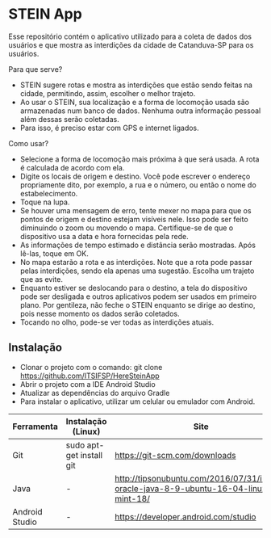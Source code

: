 # STEIN App
Esse repositório contém o aplicativo utilizado para a coleta de dados dos usuários e 
que mostra as interdições da cidade de Catanduva-SP para os usuários.

Para que serve?
- STEIN sugere rotas e mostra as interdições que estão sendo feitas na cidade, permitindo, assim,
escolher o melhor trajeto.
- Ao usar o STEIN, sua localização e a forma de locomoção usada são armazenadas num banco de dados.
Nenhuma outra informação pessoal além dessas serão coletadas.
- Para isso, é preciso estar com GPS e internet ligados.

Como usar?
- Selecione a forma de locomoção mais próxima à que será usada. 
A rota é calculada de acordo com ela.
- Digite os locais de origem e destino.
Você pode escrever o endereço propriamente dito, por exemplo, a rua e o número, 
ou então o nome do estabelecimento.
- Toque na lupa.
- Se houver uma mensagem de erro, 
tente mexer no mapa para que os pontos de origem e destino estejam visíveis nele.
Isso pode ser feito diminuindo o zoom ou movendo o mapa.
Certifique-se de que o dispositivo usa a data e hora fornecidas pela rede.
- As informações de tempo estimado e distância serão mostradas. Após lê-las, toque em OK.
- No mapa estarão a rota e as interdições.
Note que a rota pode passar pelas interdições, sendo ela apenas uma sugestão.
Escolha um trajeto que as evite.
- Enquanto estiver se deslocando para o destino, a tela do dispositivo pode ser desligada e
outros aplicativos podem ser usados em primeiro plano.
Por gentileza, não feche o STEIN enquanto se dirige ao destino, 
pois nesse momento os dados serão coletados.
- Tocando no olho, pode-se ver todas as interdições atuais.

## Instalação

- Clonar o projeto com o comando: git clone https://github.com/ITSIFSP/HereSteinApp
- Abrir o projeto com a IDE Android Studio
- Atualizar as dependências do arquivo Gradle
- Para instalar o aplicativo, utilizar um celular ou emulador com Android.

|Ferramenta|Instalação (Linux)|Site|
|-------------------|---------------------------|-------------------------------------------------|
|Git|sudo apt-get install git|https://git-scm.com/downloads |
|Java|-|http://tipsonubuntu.com/2016/07/31/install-oracle-java-8-9-ubuntu-16-04-linux-mint-18/ |
|Android Studio|-|https://developer.android.com/studio |

